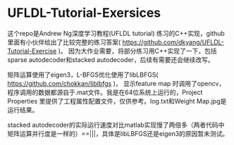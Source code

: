 UFLDL-Tutorial-Exersices
========================

这个repo是Andrew Ng深度学习教程(UFLDL tutorial) 练习的C++实现，github里面有小伙伴给出了比较完整的练习答案( https://github.com/dkyang/UFLDL-Tutorial-Exercise )。 因为大作业需要，将部分练习用C++实现了一下，包括sparse autodecoder和stacked autodecoder，后续有需要还会继续改写。

矩阵运算使用了eigen3，L-BFGS优化使用了libLBFGS( https://github.com/chokkan/liblbfgs )， 显示feature map 时调用了opencv，程序调用的数据都源自于.mat文件。我是在64位系统上运行的，Project Properties 里提供了工程属性配置文件，仅供参考。log.txt和Weight Map.jpg是运行结果。

stacked autodecoder的实际运行速度对比matlab实现慢了两倍多（两者代码中矩阵运算并行度是一样的）==|||，具体是libLBFGS还是eigen3的原因暂未测试。
